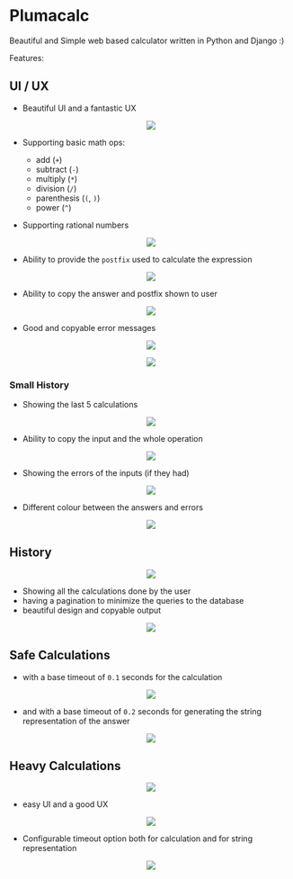 # Plumacalc

Beautiful and Simple web based calculator written in Python and Django :)

Features:

## UI / UX

- Beautiful UI and a fantastic UX

<p align="center" width="100%">
   <img src="./docs/static/image/Screenshot from 2022-12-24 08-19-00.png">
</p>

- Supporting basic math ops:
  - add (`+`)
  - subtract (`-`)
  - multiply (`*`)
  - division (`/`)
  - parenthesis (`(`, `)`)
  - power (`^`)

- Supporting rational numbers

<p align="center" width="100%">
   <img src="./docs/static/image/Screenshot from 2022-12-24 08-16-11.png">
</p>

- Ability to provide the `postfix` used to calculate the expression

<p align="center" width="100%">
   <img src="./docs/static/image/Screenshot from 2022-12-24 08-19-52.png">
</p>

- Ability to copy the answer and postfix shown to user

<p align="center" width="100%">
   <img src="./docs/static/image/Screenshot from 2022-12-24 08-21-22.png">
</p>

- Good and copyable error messages

<p align="center" width="100%">
   <img src="./docs/static/image/Screenshot from 2022-12-24 08-23-20.png">
</p>

<p align="center" width="100%">
   <img src="./docs/static/image/Screenshot from 2022-12-24 08-24-04.png">
</p>

### Small History

- Showing the last 5 calculations

<p align="center" width="100%">
   <img src="./docs/static/image/Screenshot from 2022-12-24 08-26-34.png">
</p>

- Ability to copy the input and the whole operation

<p align="center" width="100%">
   <img src="./docs/static/image/Screenshot from 2022-12-24 08-30-17.png">
</p>

- Showing the errors of the inputs (if they had)

<p align="center" width="100%">
   <img src="./docs/static/image/Screenshot from 2022-12-24 08-31-51.png">
</p>

- Different colour between the answers and errors

<p align="center" width="100%">
   <img src="./docs/static/image/Screenshot from 2022-12-24 08-34-32.png">
</p>

## History

<p align="center" width="100%">
   <img src="./docs/static/image/Screenshot from 2022-12-24 08-36-45.png">
</p>

- Showing all the calculations done by the user
- having a pagination to minimize the queries to the database
- beautiful design and copyable output

<p align="center" width="100%">
   <img src="./docs/static/image/Screenshot from 2022-12-24 08-35-53.png">
</p>

## Safe Calculations

- with a base timeout of `0.1` seconds for the calculation

<p align="center" width="100%">
   <img src="./docs/static/image/Screenshot from 2022-12-24 08-38-06.png">
</p>

- and with a base timeout of `0.2` seconds for generating the string representation of the answer

<p align="center" width="100%">
   <img src="./docs/static/image/Screenshot from 2022-12-24 08-51-29.png">
</p>

## Heavy Calculations

<p align="center" width="100%">
   <img src="./docs/static/image/Screenshot from 2022-12-24 08-53-11.png">
</p>

- easy UI and a good UX

<p align="center" width="100%">
   <img src="./docs/static/image/Screenshot from 2022-12-24 09-30-10.png">
</p>

- Configurable timeout option both for calculation and for string representation

<p align="center" width="100%">
   <img src="./docs/static/image/Screenshot from 2022-12-24 09-25-50.png">
</p>
